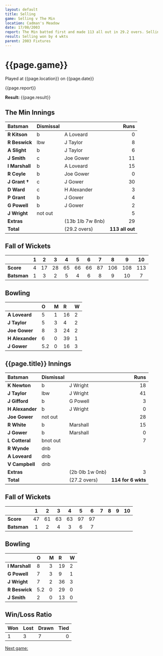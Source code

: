 ```yaml
---
layout: default
title: Selling
game: Selling v The Min
location: Cadman's Meadow
date: 17/08/2003
report: The Min batted first and made 113 all out in 29.2 overs. Selling replied with 114 for 6 wkts in 27.2 overs
result: Selling won by 4 wkts
parent: 2003 Fixtures
---
```


# {{page.game}}

Played at {{page.location}} on {{page.date}}

{{page.report}}

**Result:** {{page.result}}

## The Min Innings

| Batsman | Dismissal |  | Runs |
|:---|:---|---|---:|
| **R Kitson** | b | A Loveard | 0 |
| **R Beswick** | lbw | J Taylor | 8 |
| **A Slight** | b | J Taylor | 6 |
| **J Smith** | c | Joe Gower | 11 |
| **I Marshall** | b | A Loveard | 15 |
| **R Coyle** | b | Joe Gower | 0 |
| **J Grant &#8224;** | c | J Gower | 30 |
| **D Ward** | c | H Alexander | 3 |
| **P Grant** | b | J Gower | 4 |
| **G Powell** | b | J Gower | 2 |
| **J Wright** | not out |  | 5 |
| **Extras** | | (13b 1lb 7w 8nb) | 29 |
| **Total** | | (29.2 overs) | **113 all out** |

## Fall of Wickets

| | 1 | 2 | 3 | 4 | 5 | 6 | 7 | 8 | 9 | 10 |
|---|:---:|:---:|:---:|:---:|:---:|:---:|:---:|:---:|:---:|:---:|
| **Score** | 4 | 17 | 28 | 65 | 66 | 66 | 87 | 106 | 108 | 113 |
| **Batsman** | 1 | 3 | 2 | 5 | 4 | 6 | 8 | 9 | 10 | 7 |

## Bowling

| | O | M | R | W |
|---|:---|:---|:---|:---|
| **A Loveard** | 5 | 1 | 16 | 2 |
| **J Taylor** | 5 | 3 | 4 | 2 |
| **Joe Gower** | 8 | 3 | 24 | 2 |
| **H Alexander** | 6 | 0 | 39 | 1 |
| **J Gower** | 5.2 | 0 | 16 | 3 |

## {{page.title}} Innings

| Batsman | Dismissal |  | Runs |
|:---|:---|---|---:|
| **K Newton** | b | J Wright | 18 |
| **J Taylor** | lbw | J Wright | 41 |
| **J Gifford** | b | G Powell | 3 |
| **H Alexander** | b | J Wright | 0 |
| **Joe Gower** | not out |  | 28 |
| **R White** | b | Marshall  |  15|
| **J Gower** | b | Marshall | 0 |
| **L Cotteral** | bnot out |  | 7 |
| **R Wynde** | dnb |  |  |
| **A Loveard** | dnb |  |  |
| **V Campbell** | dnb |  |  |
| **Extras** | | (2b 0lb 1w 0nb) | 3 |
| **Total** | | (27.2 overs) | **114 for 6 wkts** |

## Fall of Wickets

| | 1 | 2 | 3 | 4 | 5 | 6 | 7 | 8 | 9 | 10 |
|---|:---:|:---:|:---:|:---:|:---:|:---:|:---:|:---:|:---:|:---:|
| **Score** | 47 | 61 | 63 | 63 | 97 | 97 |  |  |  |  |
| **Batsman** | 1 | 2 | 4 | 3 | 6 | 7 |  |  |  |  |

## Bowling

| | O | M | R | W |
|---|:---|:---|:---|:---|
| **I Marshall** | 8 | 3 | 19 | 2 |
| **G Powell** | 7 | 3 | 9 | 1 |
| **J Wright** | 7 | 2 | 36 | 3 |
| **R Beswick** | 5.2 | 0 | 29 | 0 |
| **J Smith** | 2 | 0 | 13 | 0 |

## Win/Loss Ratio

| Won | Lost | Drawn | Tied |
|:---|:---|:---|---:|
| 1 | 3 | 7 | 0 |

[Next game:]({{page.next}})